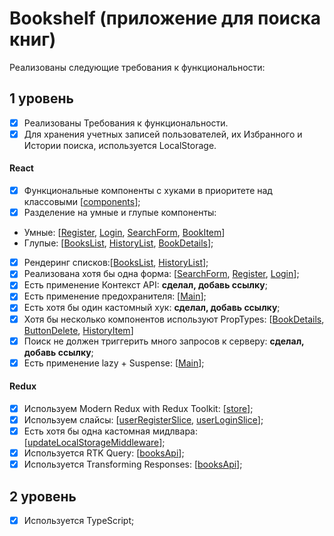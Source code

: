 # Bookshelf (приложение для поиска книг)

Реализованы следующие требования к функциональности:

## 1 уровень

- [x] Реализованы Требования к функциональности.
- [x] Для хранения учетных записей пользователей, их Избранного и Истории поиска, используется LocalStorage.

#### React

- [x] Функциональные компоненты c хуками в приоритете над классовыми [[components](https://github.com/Dima-Penzev/bookshelf/tree/main/src/components)];
- [x] Разделение на умные и глупые компоненты:
- Умные: [[Register](https://github.com/Dima-Penzev/bookshelf/blob/main/src/pages/register/register.tsx), [Login](https://github.com/Dima-Penzev/bookshelf/blob/main/src/pages/login/login.tsx), [SearchForm](https://github.com/Dima-Penzev/bookshelf/blob/main/src/components/search-form/search-form.tsx), [BookItem](https://github.com/Dima-Penzev/bookshelf/blob/main/src/components/book-item/book-item.tsx)]
- Глупые: [[BooksList](https://github.com/Dima-Penzev/bookshelf/blob/main/src/components/books-list/books-list.tsx), [HistoryList](https://github.com/Dima-Penzev/bookshelf/blob/main/src/components/history-list/history-list.tsx), [BookDetails](https://github.com/Dima-Penzev/bookshelf/blob/main/src/components/book-details/book-details.tsx)];
- [x] Рендеринг списков:[[BooksList](https://github.com/Dima-Penzev/bookshelf/blob/main/src/components/books-list/books-list.tsx), [HistoryList](https://github.com/Dima-Penzev/bookshelf/blob/main/src/components/history-list/history-list.tsx)];
- [x] Реализована хотя бы одна форма: [[SearchForm](https://github.com/Dima-Penzev/bookshelf/blob/main/src/components/search-form/search-form.tsx), [Register](https://github.com/Dima-Penzev/bookshelf/blob/main/src/pages/register/register.tsx), [Login](https://github.com/Dima-Penzev/bookshelf/blob/main/src/pages/login/login.tsx)];
- [x] Есть применение Контекст API: **сделал, добавь ссылку**;
- [x] Есть применение предохранителя: [[Main](https://github.com/Dima-Penzev/bookshelf/blob/main/src/components/main/main.tsx)];
- [x] Есть хотя бы один кастомный хук: **сделал, добавь ссылку**;
- [x] Хотя бы несколько компонентов используют PropTypes: [[BookDetails](https://github.com/Dima-Penzev/bookshelf/blob/main/src/components/book-details/book-details.tsx), [ButtonDelete](https://github.com/Dima-Penzev/bookshelf/blob/main/src/components/button-delete/button-delete.tsx), [HistoryItem](https://github.com/Dima-Penzev/bookshelf/blob/main/src/components/history-item/history-item.tsx)]
- [x] Поиск не должен триггерить много запросов к серверу: **сделал, добавь ссылку**;
- [x] Есть применение lazy + Suspense: [[Main](https://github.com/Dima-Penzev/bookshelf/blob/main/src/components/main/main.tsx)];

#### Redux

- [x] Используем Modern Redux with Redux Toolkit: [[store](https://github.com/Dima-Penzev/bookshelf/blob/main/src/redux/store.tsx)];
- [x] Используем слайсы: [[userRegisterSlice](https://github.com/Dima-Penzev/bookshelf/blob/main/src/redux/user-register-slice.tsx), [userLoginSlice](https://github.com/Dima-Penzev/bookshelf/blob/main/src/redux/user-login-slice.tsx)];
- [x] Есть хотя бы одна кастомная мидлвара: [[updateLocalStorageMiddleware](https://github.com/Dima-Penzev/bookshelf/blob/main/src/redux/update-local-storage-middleware.tsx)];
- [x] Используется RTK Query: [[booksApi](https://github.com/Dima-Penzev/bookshelf/blob/main/src/redux/books-api.tsx)];
- [x] Используется Transforming Responses: [[booksApi](https://github.com/Dima-Penzev/bookshelf/blob/main/src/redux/books-api.tsx)];

## 2 уровень

- [x] Используется TypeScript;
